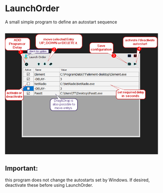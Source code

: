 # LaunchOrder
A small simple program to define an autostart sequence

[![overview](https://github.com/TueftelTyp/LaunchOrder/blob/main/Image/overview.png "overview")](https://github.com/TueftelTyp/LaunchOrder/blob/main/Image/overview.png "overview")
---
## Important:
this program does not change the autostarts set by Windows.
If desired, deactivate these before using LaunchOrder.
